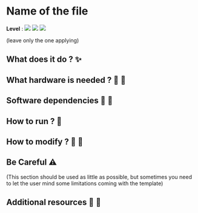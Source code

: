 # Name of the file

**Level** : ![](https://img.shields.io/badge/Level-Beginner-brightgreen) ![](https://img.shields.io/badge/Level-Intermediate-yellow) ![](https://img.shields.io/badge/Level-Advanced-red)

(leave only the one applying)

## What does it do ? ✨

## What hardware is needed ? 💾 🔌

## Software dependencies 🌈 📂

## How to run ? 🚀

## How to modify ? 🔩 🔨

## Be Careful ⚠️

(This section should be used as little as possible, but sometimes you need to let the user mind some limitations coming with the template)

## Additional resources 📄 📗
